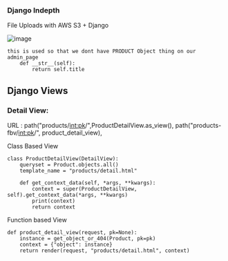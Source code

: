 ### Django Indepth

File Uploads with AWS S3 + Django

![image](https://github.com/user-attachments/assets/a094c924-c2f3-48d2-82cf-82f359439df0)

```
this is used so that we dont have PRODUCT Object thing on our admin_page
    def __str__(self):
        return self.title      
```

## Django Views


### Detail View:
URL : 
    path("products/<int:pk>/",ProductDetailView.as_view(),
    path("products-fbv/<int:pk>/", product_detail_view),
    
Class Based View
```
class ProductDetailView(DetailView):
    queryset = Product.objects.all()
    template_name = "products/detail.html"

    def get_context_data(self, *args, **kwargs):
        context = super(ProductDetailView, self).get_context_data(*args, **kwargs)
        print(context)
        return context
```
Function based View
```
def product_detail_view(request, pk=None):
    instance = get_object_or_404(Product, pk=pk)
    context = {"object": instance}
    return render(request, "products/detail.html", context)
```
